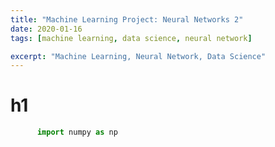 ```yaml
---
title: "Machine Learning Project: Neural Networks 2"
date: 2020-01-16
tags: [machine learning, data science, neural network]

excerpt: "Machine Learning, Neural Network, Data Science"
---
```


# h1
```Python
      import numpy as np
```
